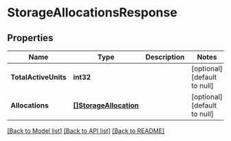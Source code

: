 # StorageAllocationsResponse

## Properties
Name | Type | Description | Notes
------------ | ------------- | ------------- | -------------
**TotalActiveUnits** | **int32** |  | [optional] [default to null]
**Allocations** | [**[]StorageAllocation**](StorageAllocation.md) |  | [optional] [default to null]

[[Back to Model list]](../README.md#documentation-for-models) [[Back to API list]](../README.md#documentation-for-api-endpoints) [[Back to README]](../README.md)

